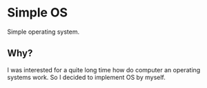 # Simple OS
Simple operating system.

## Why?
I was interested for a quite long time how do computer an operating systems work. So I decided to implement OS by myself.